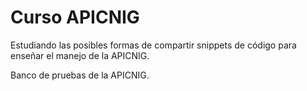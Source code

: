 # Curso APICNIG

Estudiando las posibles formas de compartir snippets de código para enseñar el manejo de la APICNIG.

Banco de pruebas de la APICNIG.

